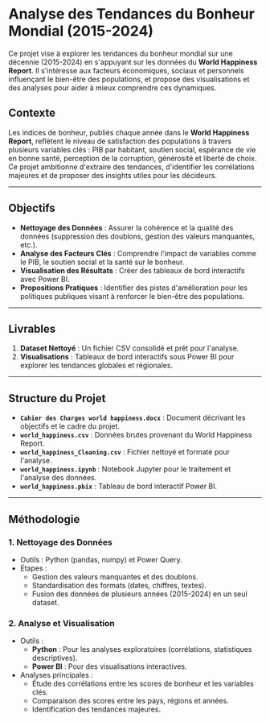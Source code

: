 # Analyse des Tendances du Bonheur Mondial (2015-2024)

Ce projet vise à explorer les tendances du bonheur mondial sur une décennie (2015-2024) en s'appuyant sur les données du **World Happiness Report**. Il s'intéresse aux facteurs économiques, sociaux et personnels influençant le bien-être des populations, et propose des visualisations et des analyses pour aider à mieux comprendre ces dynamiques.

## Contexte

Les indices de bonheur, publiés chaque année dans le **World Happiness Report**, reflètent le niveau de satisfaction des populations à travers plusieurs variables clés : PIB par habitant, soutien social, espérance de vie en bonne santé, perception de la corruption, générosité et liberté de choix. Ce projet ambitionne d'extraire des tendances, d'identifier les corrélations majeures et de proposer des insights utiles pour les décideurs.

---

## Objectifs

- **Nettoyage des Données** : Assurer la cohérence et la qualité des données (suppression des doublons, gestion des valeurs manquantes, etc.).
- **Analyse des Facteurs Clés** : Comprendre l'impact de variables comme le PIB, le soutien social et la santé sur le bonheur.
- **Visualisation des Résultats** : Créer des tableaux de bord interactifs avec Power BI.
- **Propositions Pratiques** : Identifier des pistes d'amélioration pour les politiques publiques visant à renforcer le bien-être des populations.

---

## Livrables

1. **Dataset Nettoyé** : Un fichier CSV consolidé et prêt pour l'analyse.
2. **Visualisations** : Tableaux de bord interactifs sous Power BI pour explorer les tendances globales et régionales.

---

## Structure du Projet

- **`Cahier des Charges world happiness.docx`** : Document décrivant les objectifs et le cadre du projet.
- **`world_happiness.csv`** : Données brutes provenant du World Happiness Report.
- **`world_happiness_Cleaning.csv`** : Fichier nettoyé et formaté pour l'analyse.
- **`world_happiness.ipynb`** : Notebook Jupyter pour le traitement et l'analyse des données.
- **`world_happiness.pbix`** : Tableau de bord interactif Power BI.

---

## Méthodologie

### 1. Nettoyage des Données
- Outils : Python (pandas, numpy) et Power Query.
- Étapes :
  - Gestion des valeurs manquantes et des doublons.
  - Standardisation des formats (dates, chiffres, textes).
  - Fusion des données de plusieurs années (2015-2024) en un seul dataset.

### 2. Analyse et Visualisation
- Outils :
  - **Python** : Pour les analyses exploratoires (corrélations, statistiques descriptives).
  - **Power BI** : Pour des visualisations interactives.
- Analyses principales :
  - Étude des corrélations entre les scores de bonheur et les variables clés.
  - Comparaison des scores entre les pays, régions et années.
  - Identification des tendances majeures.

